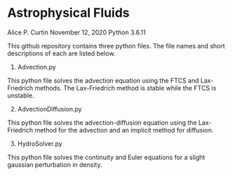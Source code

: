 # Astrophysical Fluids
Alice P. Curtin
November 12, 2020
Python 3.6.11

This github repository contains three python files. The file names and short descriptions of each are listed below. 

1. Advection.py

This python file solves the advection equation using the FTCS and Lax-Friedrich methods. The Lax-Friedrich method is stable while the FTCS is unstable.

2. AdvectionDiffusion.py

This python file solves the advection-diffusion equation using the Lax-Friedrich method for the advection and an implicit method for diffusion.

3. HydroSolver.py

This python file solves the continuity and Euler equations for a slight gaussian perturbation in density. 
